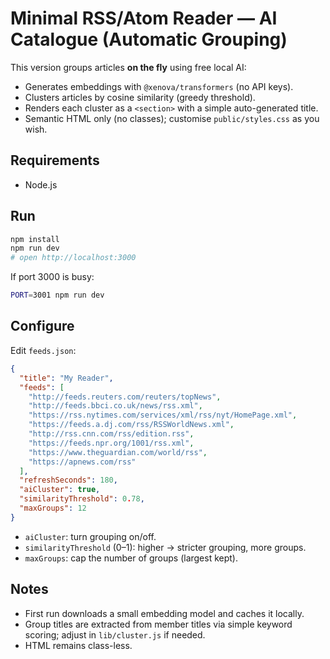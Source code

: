 
# Minimal RSS/Atom Reader — AI Catalogue (Automatic Grouping)

This version groups articles **on the fly** using free local AI:
- Generates embeddings with `@xenova/transformers` (no API keys).
- Clusters articles by cosine similarity (greedy threshold).
- Renders each cluster as a `<section>` with a simple auto-generated title.
- Semantic HTML only (no classes); customise `public/styles.css` as you wish.

## Requirements
- Node.js

## Run
```bash
npm install
npm run dev
# open http://localhost:3000
```
If port 3000 is busy:
```bash
PORT=3001 npm run dev
```

## Configure
Edit `feeds.json`:
```json
{
  "title": "My Reader",
  "feeds": [
    "http://feeds.reuters.com/reuters/topNews",
    "http://feeds.bbci.co.uk/news/rss.xml",
    "https://rss.nytimes.com/services/xml/rss/nyt/HomePage.xml",
    "https://feeds.a.dj.com/rss/RSSWorldNews.xml",
    "http://rss.cnn.com/rss/edition.rss",
    "https://feeds.npr.org/1001/rss.xml",
    "https://www.theguardian.com/world/rss",
    "https://apnews.com/rss"
  ],
  "refreshSeconds": 180,
  "aiCluster": true,
  "similarityThreshold": 0.78,
  "maxGroups": 12
}
```
- `aiCluster`: turn grouping on/off.
- `similarityThreshold` (0–1): higher → stricter grouping, more groups.
- `maxGroups`: cap the number of groups (largest kept).

## Notes
- First run downloads a small embedding model and caches it locally.
- Group titles are extracted from member titles via simple keyword scoring; adjust in `lib/cluster.js` if needed.
- HTML remains class-less.
